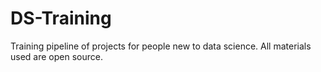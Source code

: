 # DS-Training
Training pipeline of projects for people new to data science. All materials used are open source.
